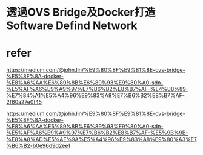 # 透過OVS Bridge及Docker打造Software Defind Network


# refer
https://medium.com/@john.lin/%E9%80%8F%E9%81%8E-ovs-bridge-%E5%8F%8A-docker-%E8%A6%AA%E6%89%8B%E6%89%93%E9%80%A0-sdn-%E5%AF%A6%E9%A9%97%E7%B6%B2%E8%B7%AF-%E4%B8%89-%E7%84%A1%E5%A4%96%E9%83%A8%E7%B6%B2%E8%B7%AF-2f60a27e0f45

https://medium.com/@john.lin/%E9%80%8F%E9%81%8E-ovs-bridge-%E5%8F%8A-docker-%E8%A6%AA%E6%89%8B%E6%89%93%E9%80%A0-sdn-%E5%AF%A6%E9%A9%97%E7%B6%B2%E8%B7%AF-%E5%9B%9B-%E8%A8%AD%E5%AE%9A%E5%A4%96%E9%83%A8%E9%80%A3%E7%B6%B2-b0e96d9d2ee1